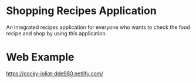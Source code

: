 # Shopping Recipes Application
An integrated recipes application for everyone who wants to check the food recipe and shop by using this application.

# Web Example
https://cocky-joliot-dde980.netlify.com/

